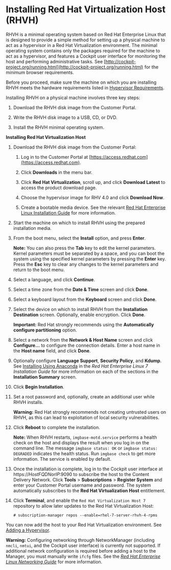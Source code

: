 # Installing Red Hat Virtualization Host (RHVH)

RHVH is a minimal operating system based on Red Hat Enterprise Linux that is designed to provide a simple method for setting up a physical machine to act as a hypervisor in a Red Hat Virtualization environment. The minimal operating system contains only the packages required for the machine to act as a hypervisor, and features a Cockpit user interface for monitoring the host and performing administrative tasks. See [http://cockpit-project.org/running.html](http://cockpit-project.org/running.html) for the minimum browser requirements.

Before you proceed, make sure the machine on which you are installing RHVH meets the hardware requirements listed in [Hypervisor Requirements](sect-Hypervisor_Requirements).

Installing RHVH on a physical machine involves three key steps:

1. Download the RHVH disk image from the Customer Portal.

2. Write the RHVH disk image to a USB, CD, or DVD.

3. Install the RHVH minimal operating system.

**Installing Red Hat Virtualization Host**

1. Download the RHVH disk image from the Customer Portal:

    1. Log in to the Customer Portal at [https://access.redhat.com](https://access.redhat.com).

    2. Click **Downloads** in the menu bar.

    3. Click **Red Hat Virtualization**, scroll up, and click **Download Latest** to access the product download page.

    4. Choose the hypervisor image for RHV 4.0 and click **Download Now**.

    5. Create a bootable media device. See the relevant [Red Hat Enterprise Linux Installation Guide](https://access.redhat.com/documentation/en/red-hat-enterprise-linux/) for more information.

2. Start the machine on which to install RHVH using the prepared installation media.

3. From the boot menu, select the **Install** option, and press **Enter**.

    **Note:** You can also press the **Tab** key to edit the kernel parameters. Kernel parameters must be separated by a space, and you can boot the system using the specified kernel parameters by pressing the **Enter** key. Press the **Esc** key to clear any changes to the kernel parameters and return to the boot menu.

4. Select a language, and click **Continue**.

5. Select a time zone from the **Date & Time** screen and click **Done**.

6. Select a keyboard layout from the **Keyboard** screen and click **Done**.

7. Select the device on which to install RHVH from the **Installation Destination** screen. Optionally, enable encryption. Click **Done**.

    **Important:** Red Hat strongly recommends using the **Automatically configure partitioning** option. 

8. Select a network from the **Network & Host Name** screen and click **Configure...** to configure the connection details. Enter a host name in the **Host name** field, and click **Done**.

9. Optionally configure **Language Support**, **Security Policy**, and **Kdump**. See [Installing Using Anaconda](https://access.redhat.com/documentation/en-US/Red_Hat_Enterprise_Linux/7/html/Installation_Guide/chap-installing-using-anaconda-x86.html) in the *Red Hat Enterprise Linux 7 Installation Guide* for more information on each of the sections in the **Installation Summary** screen.

10. Click **Begin Installation**.

11. Set a root password and, optionally, create an additional user while RHVH installs.

    **Warning:** Red Hat strongly recommends not creating untrusted users on RHVH, as this can lead to exploitation of local security vulnerabilities.

12. Click **Reboot** to complete the installation.

    **Note:** When RHVH restarts, `imgbase-motd.service` performs a health check on the host and displays the result when you log in on the command line. The message `imgbase status: OK` or `imgbase status: DEGRADED` indicates the health status. Run `imgbase check` to get more information. The service is enabled by default.

13. Once the installation is complete, log in to the Cockpit user interface at https://*HostFQDNorIP*:9090 to subscribe the host to the Content Delivery Network. Click **Tools** > **Subscriptions** > **Register System** and enter your Customer Portal username and password. The system automatically subscribes to the **Red Hat Virtualization Host** entitlement.

14. Click **Terminal**, and enable the `Red Hat Virtualization Host 7` repository to allow later updates to the Red Hat Virtualization Host:

        # subscription-manager repos --enable=rhel-7-server-rhvh-4-rpms

You can now add the host to your Red Hat Virtualization environment. See [Adding a Hypervisor](Adding_a_Hypervisor).

**Warning:** Configuring networking through NetworkManager (including `nmcli`, `nmtui`, and the Cockpit user interface) is currently not supported. If additional network configuration is required before adding a host to the Manager, you must manually write `ifcfg` files. See the [*Red Hat Enterprise Linux Networking Guide*](https://access.redhat.com/documentation/en-US/Red_Hat_Enterprise_Linux/7/html/Networking_Guide/index.html) for more information.
